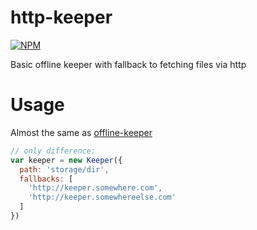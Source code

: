 # http-keeper

[![NPM](https://nodei.co/npm/http-keeper.png)](https://nodei.co/npm/http-keeper/)

Basic offline keeper with fallback to fetching files via http

# Usage

Almost the same as [offline-keeper](https://github.com/tradle/offline-keeper)

```js
// only difference:
var keeper = new Keeper({
  path: 'storage/dir',
  fallbacks: [
    'http://keeper.somewhere.com',
    'http://keeper.somewhereelse.com'
  ]
})
```
